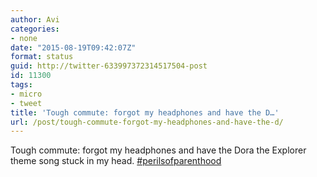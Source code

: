```yaml
---
author: Avi
categories:
- none
date: "2015-08-19T09:42:07Z"
format: status
guid: http://twitter-633997372314517504-post
id: 11300
tags:
- micro
- tweet
title: 'Tough commute: forgot my headphones and have the D…'
url: /post/tough-commute-forgot-my-headphones-and-have-the-d/
---
```

Tough commute: forgot my headphones and have the Dora the Explorer theme song stuck in my head. [#perilsofparenthood](http://twitter.com/search?q=%23perilsofparenthood)
